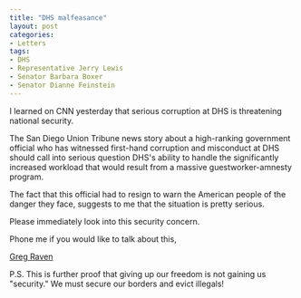 ```yaml
---
title: "DHS malfeasance"
layout: post
categories:
- Letters
tags:
- DHS
- Representative Jerry Lewis
- Senator Barbara Boxer
- Senator Dianne Feinstein
---
```


I learned on CNN yesterday that serious corruption at DHS is threatening national security.

The San Diego Union Tribune news story about a high-ranking government official who has witnessed first-hand corruption and misconduct at DHS should call into serious question DHS's ability to handle the significantly increased workload that would result from a massive guestworker-amnesty program.

The fact that this official had to resign to warn the American people of the danger they face, suggests to me that the situation is pretty serious.

Please immediately look into this security concern.

Phone me if you would like to talk about this,

[Greg Raven](https://www.gregraven.org/)

P.S. This is further proof that giving up our freedom is not gaining us "security." We must secure our borders and evict illegals!